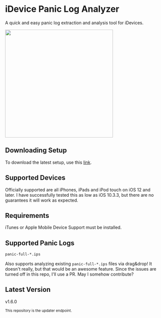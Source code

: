 # iDevice Panic Log Analyzer
A quick and easy panic log extraction and analysis tool for iDevices.

<img src="https://github.com/waynebonc/iDeviceLogAnalyzer-public/blob/master/image.jpg" width="350">

## Downloading Setup
To download the latest setup, use this [link](https://github.com/waynebonc/iDeviceLogAnalyzer-public/releases/download/1.6.0/Setup.exe).

## Supported Devices
Officially supported are all iPhones, iPads and iPod touch on iOS 12 and later. I have successfully tested this as low as iOS 10.3.3, but there are no guarantees it will work as expected.

## Requirements
iTunes or Apple Mobile Device Support must be installed.

## Supported Panic Logs
```bash
panic-full-*.ips
```

Also supports analyzing existing `panic-full-*.ips` files via drag&drop!
It doesn't really, but that would be an awesome feature.
Since the issues are turned off in this repo, I'll use a PR.
May I somehow contribute?

## Latest Version
v1.6.0

<sup>This repository is the updater endpoint.</sup>
